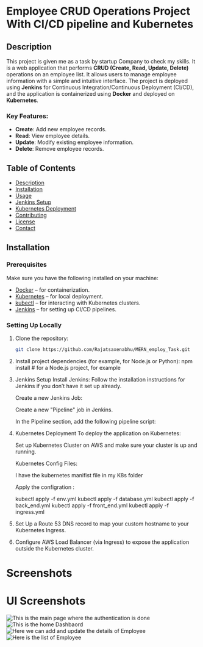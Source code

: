 # Employee CRUD Operations Project With CI/CD pipeline and Kubernetes

## Description
This project is given me as a task by startup Company to check my skills. It is a web application that performs **CRUD (Create, Read, Update, Delete)** operations on an employee list. It allows users to manage employee information with a simple and intuitive interface. The project is deployed using **Jenkins** for Continuous Integration/Continuous Deployment (CI/CD), and the application is containerized using **Docker** and deployed on **Kubernetes**.

### Key Features:
- **Create**: Add new employee records.
- **Read**: View employee details.
- **Update**: Modify existing employee information.
- **Delete**: Remove employee records.

## Table of Contents
- [Description](#description)
- [Installation](#installation)
- [Usage](#usage)
- [Jenkins Setup](#jenkins-setup)
- [Kubernetes Deployment](#kubernetes-deployment)
- [Contributing](#contributing)
- [License](#license)
- [Contact](#contact)

## Installation

### Prerequisites
Make sure you have the following installed on your machine:
- [Docker](https://www.docker.com/get-started) – for containerization.
- [Kubernetes](https://kubernetes.io/docs/setup/) – for local deployment.
- [kubectl](https://kubernetes.io/docs/tasks/tools/install-kubectl/) – for interacting with Kubernetes clusters.
- [Jenkins](https://www.jenkins.io/doc/book/installing/) – for setting up CI/CD pipelines.

### Setting Up Locally

1. Clone the repository:
   ```bash
   git clone https://github.com/Rajatsaxenabhu/MERN_employ_Task.git

2. Install project dependencies (for example, for Node.js or Python):
    npm install  # for a Node.js project, for example

3. Jenkins Setup
    Install Jenkins: Follow the installation instructions for Jenkins if you don’t have it set up already.

    Create a new Jenkins Job:

    Create a new "Pipeline" job in Jenkins.

    In the Pipeline section, add the following pipeline script:

4. Kubernetes Deployment
    To deploy the application on Kubernetes:

    Set up Kubernetes Cluster on AWS and make sure your cluster is up and running.

    Kubernetes Config Files:
    
    I have the kubernetes manifist file in my K8s folder

    Apply the configration :

    kubectl apply -f env.yml
    kubectl apply -f database.yml
    kubectl apply -f back_end.yml
    kubectl apply -f front_end.yml
    kubectl apply -f ingress.yml

5. Set Up a Route 53 DNS record to map your custom hostname to your Kubernetes  Ingress.

6. Configure AWS Load Balancer (via Ingress) to expose the application outside the Kubernetes cluster.

# Screenshots
# UI Screenshots

![This is the main page where the authentication is done](images/Signup_&_Login.png)
![This is the home Dashbaord](images/Home_Dashboard.png)
![Here we can add and update the details of Employee](images/Add_new_and_update_Form.png)
![Here is the list of Employee](images/Employee_List.png)
